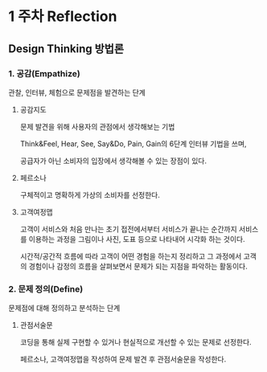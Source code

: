 
# 1 주차 Reflection

## Design Thinking 방법론

### 1. 공감(Empathize)

관찰, 인터뷰, 체험으로 문제점을 발견하는 단계

1. 공감지도

   문제 발견을 위해 사용자의 관점에서 생각해보는 기법

    Think&Feel, Hear, See, Say&Do, Pain, Gain의 6단계 인터뷰 기법을 쓰며,

   공급자가 아닌 소비자의 입장에서 생각해볼 수 있는 장점이 있다.

2. 페르소나

   구체적이고 명확하게 가상의 소비자를 선정한다.

3. 고객여정맵

   고객이 서비스와 처음 만나는 초기 접전에서부터 서비스가 끝나는 순간까지 서비스를 이용하는 과정을 그림이나 사진, 도표 등으로 나타내어 시각화 하는 것이다.

   시간적/공간적 흐름에 따라 고객이 어떤 경험을 하는지 정리하고 그 과정에서 고객의 경험이나 감정의 흐름을 살펴보면서 문제가 되는 지점을 파악하는 활동이다.


### 2. 문제 정의(Define)

문제점에 대해 정의하고 분석하는 단계

1. 관점서술문

   코딩을 통해 실제 구현할 수 있거나 현실적으로 개선할 수 있는 문제로 선정한다.

   페르소나, 고객여정맵을 작성하여 문제 발견 후 관점서술문을 작성한다.


